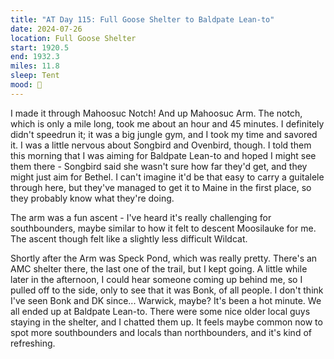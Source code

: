 ```yaml
---
title: "AT Day 115: Full Goose Shelter to Baldpate Lean-to"
date: 2024-07-26
location: Full Goose Shelter
start: 1920.5
end: 1932.3
miles: 11.8
sleep: Tent
mood: 🙂
---
```

I made it through Mahoosuc Notch! And up Mahoosuc Arm. The notch, which is only a mile long, took me about an hour and 45 minutes. I definitely didn't speedrun it; it was a big jungle gym, and I took my time and savored it. I was a little nervous about Songbird and Ovenbird, though. I told them this morning that I was aiming for Baldpate Lean-to and hoped I might see them there - Songbird said she wasn't sure how far they'd get, and they might just aim for Bethel. I can't imagine it'd be that easy to carry a guitalele through here, but they've managed to get it to Maine in the first place, so they probably know what they're doing.

The arm was a fun ascent - I've heard it's really challenging for southbounders, maybe similar to how it felt to descent Moosilauke for me. The ascent though felt like a slightly less difficult Wildcat.

Shortly after the Arm was Speck Pond, which was really pretty. There's an AMC shelter there, the last one of the trail, but I kept going. A little while later in the afternoon, I could hear someone coming up behind me, so I pulled off to the side, only to see that it was Bonk, of all people. I don't think I've seen Bonk and DK since... Warwick, maybe? It's been a hot minute. We all ended up at Baldpate Lean-to. There were some nice older local guys staying in the shelter, and I chatted them up. It feels maybe common now to spot more southbounders and locals than northbounders, and it's kind of refreshing.
